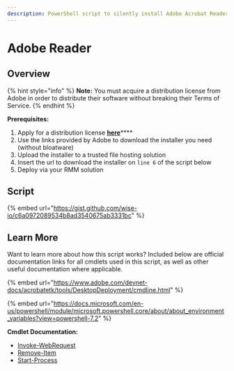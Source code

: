 ```yaml
---
description: PowerShell script to silently install Adobe Acrobat Reader DC.
---
```


# Adobe Reader

## Overview

{% hint style="info" %}
**Note:** You must acquire a distribution license from Adobe in order to distribute their software without breaking their Terms of Service.
{% endhint %}

**Prerequisites:**

1. Apply for a distribution license [**here**](http://www.adobe.com/products/reader/rdr\_distribution1.html)****
2. Use the links provided by Adobe to download the installer you need (without bloatware)
3. Upload the installer to a trusted file hosting solution
4. Insert the url to download the installer on `line 6` of the script below
5. Deploy via your RMM solution

## Script

{% embed url="https://gist.github.com/wise-io/c6a0972089534b8ad3540675ab3331bc" %}

## Learn More

Want to learn more about how this script works? Included below are official documentation links for all cmdlets used in this script, as well as other useful documentation where applicable.

{% embed url="https://www.adobe.com/devnet-docs/acrobatetk/tools/DesktopDeployment/cmdline.html" %}

{% embed url="https://docs.microsoft.com/en-us/powershell/module/microsoft.powershell.core/about/about_environment_variables?view=powershell-7.2" %}

**Cmdlet Documentation:**

* [Invoke-WebRequest](https://docs.microsoft.com/en-us/powershell/module/microsoft.powershell.utility/invoke-webrequest?view=powershell-7.2)
* [Remove-Item](https://docs.microsoft.com/en-us/powershell/module/microsoft.powershell.management/remove-item?view=powershell-7.2)
* [Start-Process](https://docs.microsoft.com/en-us/powershell/module/microsoft.powershell.management/start-process?view=powershell-7.2)
